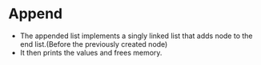 # Append

* The appended list implements a singly linked list that adds node to the end list.(Before the previously created node)
* It then prints the values and frees memory.
